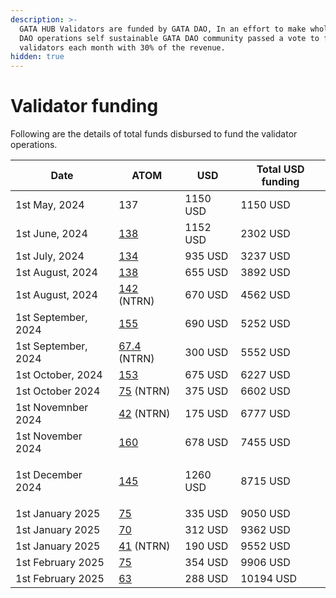 ```yaml
---
description: >-
  GATA HUB Validators are funded by GATA DAO, In an effort to make whole GATA
  DAO operations self sustainable GATA DAO community passed a vote to fund
  validators each month with 30% of the revenue.
hidden: true
---
```


# Validator funding

Following are the details of total funds disbursed to fund the validator operations.&#x20;

| Date                        | ATOM                                                                                                              | USD      | Total USD funding |
| --------------------------- | ----------------------------------------------------------------------------------------------------------------- | -------- | ----------------- |
| 1st May, 2024               | 137                                                                                                               | 1150 USD | 1150 USD          |
| 1st June, 2024              | [138](https://www.mintscan.io/cosmos/tx/BEB41EBF208F1E27FCF4677051E9F9C4E88CAB94673FCB9CE766018CD655854C)         | 1152 USD | 2302 USD          |
| 1st July, 2024              | [134 ](https://www.mintscan.io/cosmos/tx/8D52EBF98DDC816F95720064AB50B1B3FF6131921E2F724967141C7CBD688F23)        | 935 USD  | 3237 USD          |
| 1st August, 2024            | [138](https://www.mintscan.io/neutron/tx/ED50C514D63E62EBE92659CE1EAD8955FCC7A8AD2D0D4F90438ECAE65C3CDC4A)        | 655 USD  | 3892 USD          |
| 1st August, 2024            | [142](https://www.mintscan.io/neutron/tx/ED50C514D63E62EBE92659CE1EAD8955FCC7A8AD2D0D4F90438ECAE65C3CDC4A) (NTRN) | 670 USD  | 4562 USD          |
| 1st September, 2024         | [155](https://www.mintscan.io/cosmos/tx/8055FCC34904E1B6DD534F147ECADBB252908FB53AD07B330FD5DB0CC817D71D)         | 690 USD  | 5252 USD          |
| 1st September, 2024         | [67.4](https://www.mintscan.io/cosmos/tx/678B8CAB3C6E844F6124433A2EC3FC57195CDA65BD9BA43D00D198811D23359F) (NTRN) | 300 USD  | 5552 USD          |
| 1st October, 2024           | [153](https://www.mintscan.io/cosmos/tx/1B211F5D76B803B1756308283BFB4BCEC335318F271671B9B0A8946B092D045E)         | 675 USD  | 6227 USD          |
| 1st October 2024            | [75](https://www.mintscan.io/cosmos/tx/0F0688E5C166C9A609C2EBF48236392161E670AC888D09291072B8AF8EC37D67) (NTRN)   | 375 USD  | 6602 USD          |
| 1st Novemnber 2024          | [42](https://www.mintscan.io/osmosis/txs/9EA534184B922F9D6F8F4D932A9469CD1A337ECB68469EA714D9E394A4F81204) (NTRN) | 175 USD  | 6777 USD          |
| 1st November 2024           | [160](https://www.mintscan.io/osmosis/tx/924D96B085F713544A89955720A9DBD3C3BFD2B29ED1D0AD95FEA76889876EE3)        | 678 USD  | 7455 USD          |
| <p>1st December<br>2024</p> | [145](https://www.mintscan.io/osmosis/tx/AFB1E7E08EF1579B3296822ED7DC5A0292B9F9E4AB89878773AB5EDDFDDE4219)        | 1260 USD | 8715 USD          |
| 1st January 2025            | [75](https://www.mintscan.io/cosmos/tx/BD663974B640879F9B2AAE9E4E1D7BD497C4897266CC02CD4898E7838B6343F4)          | 335 USD  | 9050 USD          |
| 1st January 2025            | [70](https://www.mintscan.io/cosmos/tx/0F921102CB6273C39C4827BDDDF2ED7FF35CF4458D5B9A0FB22728173E4B58D8)          | 312 USD  | 9362 USD          |
| 1st January 2025            | [41](https://www.mintscan.io/osmosis/tx/D5459C5E7EDD8ED0D85DABD02872E4B7948C46D9360037DEB6BD2BCB59B5BDA0) (NTRN)  | 190 USD  | 9552 USD          |
| 1st February 2025           | [75](https://www.mintscan.io/cosmos/tx/DF0F6F89C208A3933F57C2263B653D9AA454F101F5710F76BA508745CB19DB61)          | 354 USD  | 9906 USD          |
| 1st February 2025           | [63](https://www.mintscan.io/cosmos/tx/524B7D82A53B1D677DB76C86CD0E9E897825E3095A88CBBB16AB565D50B855AD)          | 288 USD  | 10194 USD         |
